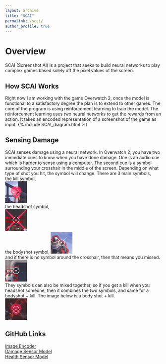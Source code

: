 ```yaml
---
layout: archive
title: "SCAI"
permalink: /scai/
author_profile: true
---
```


Overview
======
SCAI (Screenshot AI) is a project that seeks to build neural networks to play complex games based solely off the pixel values of the screen.

How SCAI Works
------
Right now I am working with the game Overwatch 2, once the model is functional to a satisfactory degree the plan is to extend to other games.
The core of the program is using reinforcement learning to train the model.
The reinforcement learning uses two neural networks to get the rewards from an action.
It takes an encoded representation of a screenshot of the game as input.
{% include SCAI_diagram.html %}

Sensing Damage
------
SCAI senses damage using a neural network. In Overwatch 2, you have two immediate cues to know when you have done damage. One is an audio cue which is harder to sense using a computer. The second cue is a symbol surrounding your crosshair in the middle of the screen. Depending on what type of shot you hit, the symbol will change. There are 3 main symbols,  
the kill symbol,  
![An image of the kill symbol which is a red skull.](https://github.com/EndeavoringOrb/SCAI/blob/main/kill_shot.png)  
the headshot symbol,  
![An image of the headshot symbol which is 4 diagonal red lines going outwards, centered at the crosshair.](https://github.com/EndeavoringOrb/SCAI/blob/main/headshot_plain.png)  
the bodyshot symbol,
![An image of the bodyshot symbol which is the same as the headshot symbol except the lines are slightly shorter and they are white instead of red.](https://github.com/EndeavoringOrb/SCAI/blob/main/body_shot.png)  
and if there is no symbol around the crosshair, then that means you missed.  
![An image of just the crosshair because if you miss there is no symbol.](https://github.com/EndeavoringOrb/SCAI/blob/main/miss.png)  
They symbols can also be mixed together, so if you get a kill when you headshot someone, then it combines the two symbols, and same for a bodyshot + kill. The image below is a body shot + kill.  
![An image showing a bodyshot plus a kill, which is a red skull with the white diagonal lines of a body shot.](https://github.com/EndeavoringOrb/SCAI/blob/main/bodyshot_kill.png)  

GitHub Links
------
[Image Encoder](https://github.com/EndeavoringOrb/SCAI/blob/main/autoencoders/autoencoder_E0.h5)  
[Damage Sensor Model](https://github.com/EndeavoringOrb/SCAI/blob/main/dmg_models/dmg_model35.h5)  
[Health Sensor Model](https://github.com/EndeavoringOrb/SCAI/blob/main/health_models/health_model105.h5)
